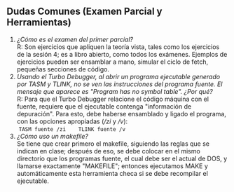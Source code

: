 ## Dudas Comunes (Examen Parcial y Herramientas)

1.  _¿Cómo es el examen del primer parcial?_  
    R: Son ejercicios que apliquen la teoría vista, tales como los ejercicios de la sesión 4; es a libro abierto, como todos los exámenes. Ejemplos de ejercicios pueden ser ensamblar a mano, simular el ciclo de fetch, pequeñas secciones de código.
2.  _Usando el Turbo Debugger, al abrir un programa ejecutable generado por TASM y TLINK, no se ven las instrucciones del programa fuente. El mensaje que aparece es "Program has no symbol table". ¿Por qué?_  
    R: Para que el Turbo Debugger relacione el código máquina con el fuente, requiere que el ejecutable contenga "información de depuración". Para esto, debe haberse ensamblado y ligado el programa, con las opciones apropiadas (_/zi_ y _/v_):  
     `TASM fuente /zi  
     TLINK fuente /v`
3.  _¿Cómo uso un makefile?_  
    Se tiene que crear primero el makefile, siguiendo las reglas que se indican en clase; después de eso, se debe colocar en el mismo directorio que los programas fuente, el cual debe ser el actual de DOS, y llamarse exactamente "MAKEFILE"; entonces ejecutamos MAKE y automáticamente esta herramienta checa si se debe recompilar el ejecutable.